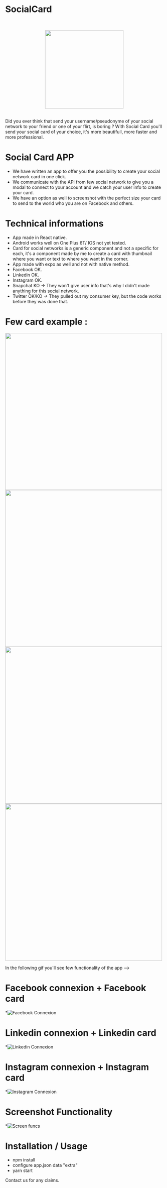 # SocialCard
<br/>
<p align="center">
<img src="https://www.pinclipart.com/picdir/big/170-1707650_social-media-icons-facebook-like-and-love-buttons.png" width="250">
</p>
<br/>
Did you ever think that send your username/pseudonyme of your social network to your friend or one of your flirt, is boring  ? With Social Card you'll send your social card of your choice, it's more beautifull, more faster and more professional.


# Social Card APP
* We have written an app to offer you the possibility to create your social network card in one click.
* We communicate with the API from few social network to give you a modal to connect to your account and we catch your user info to create your card.
* We have an option as well to screenshot with the perfect size your card to send to the world who you are on Facebook and others.

# Technical informations

* App made in React native.
* Android works well on One Plus 6T/ IOS not yet tested.
* Card for social networks is a generic component and not a specific for each, it's a component made by me to create a card with thumbnail where you want or text to where you want in the corner.
* App made with expo as well and not with native method.
* Facebook OK.
* Linkedin OK.
* Instagram OK.
* Snapchat KO -> They won't give user info that's why I didn't made anything for this social network.
* Twitter OK/KO -> They pulled out my consumer key, but the code works before they was done that.

# Few card example : 
<img src="https://github.com/simonprovost/SocialCard/blob/master/ReactNative-snapshot-image7762564679173257706__01.png" width="500">
<img src="https://github.com/simonprovost/SocialCard/blob/master/ReactNative-snapshot-image8320084771686850085__01.png" width="500">
<img src="https://github.com/simonprovost/SocialCard/blob/master/ReactNative-snapshot-image645856183120374650__01.png" width="500">
<img src="https://github.com/simonprovost/SocialCard/blob/master/ReactNative-snapshot-image3736685307837112617__01.png" width="500">

In the following gif you'll see few functionality of the app -->

# Facebook connexion + Facebook card
*![Facebook Connexion](https://github.com/simonprovost/SocialCard/blob/master/facebookConnexionWithModal.gif)

# Linkedin connexion + Linkedin card
*![Linkedin Connexion](https://github.com/simonprovost/SocialCard/blob/master/linkedinConnexionwithModal.gif)

# Instagram connexion + Instagram card
*![Instagram Connexion](./InstagramConnexion.gif)

# Screenshot Functionality
*![Screen funcs](https://github.com/simonprovost/SocialCard/blob/master/screenShot.gif)

# Installation / Usage

* npm install
* configure app.json data "extra"
* yarn start

Contact us for any claims.

